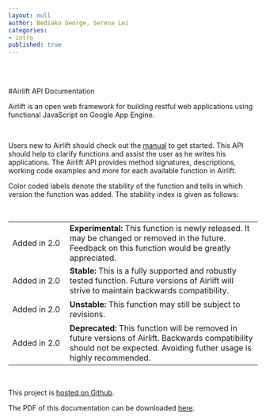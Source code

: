 ```yaml
---
layout: null
author: Bediako George, Serena Lei
categories:
- intro
published: true
---
```

<br>
<br>

#Airlift API Documentation

Airlift is an open web framework for building restful web applications using functional JavaScript on Google App Engine.

<br>

Users new to Airlift should check out the [manual](../manual) to get started. This API should help to clarify functions and assist the user as he writes his applications. The Airlift API provides method signatures, descriptions, working code examples and more for each available function in Airlift.

Color coded labels denote the stability of the function and tells in which version the function was added. The stability index is given as follows:

<br>

<table>
  <tr>
    <td width="100" height="50"> <label class="new">Added in 2.0</label> </td>
    <td> <strong> Experimental: </strong> This function is newly released. 
         It may be changed or removed in the future. Feedback on this function 
         would be greatly appreciated. </td>
  </tr>
  <tr>
    <td width="100" height="50"> <label class="stable">Added in 2.0</label> </td>
    <td> <strong> Stable: </strong> This is a fully supported and robustly
         tested function. Future versions of Airlift will strive to maintain 
         backwards compatibility. </td>
  </tr>
  <tr> 
    <td width="100" height="50"> <label class="unstable">Added in 2.0</label> </td>
    <td> <strong> Unstable: </strong> This function may still be subject to revisions. </td>
  </tr>
  <tr>
    <td width="100" height="50"> <label class="deprecated">Added in 2.0</label> </td>
    <td> <strong> Deprecated: </strong> This function will be removed in future
         versions of Airlift. Backwards compatibility should not be expected.
         Avoiding futher usage is highly recommended. </td>
  </tr>
</table>

<br>

This project is [hosted on Github](http://github.com/Airlift-Framework/airlift-framework.github.com).

The PDF of this documentation can be downloaded [here](#).


